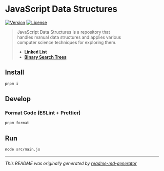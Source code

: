 # JavaScript Data Structures
[![Version](https://img.shields.io/badge/dynamic/json?url=https://raw.githubusercontent.com/eldarlrd/js-data-structures/main/package.json&query=version&logo=git-extensions&label=version&labelColor=475569&color=0284c7)](https://github.com/eldarlrd/js-data-structures/blob/main/package.json)
[![License](https://img.shields.io/badge/dynamic/json?url=https://raw.githubusercontent.com/eldarlrd/js-data-structures/main/package.json&query=license&logo=open-source-initiative&logoColor=fff&label=license&labelColor=475569&color=dc2626)](https://github.com/eldarlrd/js-data-structures/blob/main/LICENSE)

> JavaScript Data Structures is a repository that  
> handles manual data structures and applies various  
> computer science techniques for exploring them.
> - **[Linked List](https://github.com/eldarlrd/js-data-structures/tree/main/src/data-structures/linked-list)**
> - **[Binary Search Trees](https://github.com/eldarlrd/js-data-structures/tree/main/src/data-structures/binary-search-trees)**

## Install
```sh
pnpm i
```
## Develop
### Format Code (ESLint + Prettier)
```sh
pnpm format
```
## Run
```sh
node src/main.js
```
***
*This README was originally generated by [readme-md-generator](https://github.com/kefranabg/readme-md-generator)*